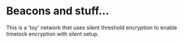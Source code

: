 # Beacons and stuff...

This is a 'toy' network thet uses silent threshold encryption to enable timelock encryption with silent setup.